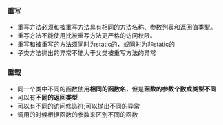 ### 重写

- 重写方法必须和被重写方法具有相同的方法名称、参数列表和返回值类型。
- 重写方法不能使用比被重写方法更严格的访问权限。
- 重写和被重写的方法须同时为static的，或同时为非static的
- 子类方法抛出的异常不能大于父类被重写方法的异常

### 重载

- 同一个类中不同的函数使用**相同的函数名**，但是**函数的参数个数或类型不同**
- 可以有**不同的返回类型**
- 可以有不同的访问修饰符;可以抛出不同的异常
- 调用的时候根据函数的参数来区别不同的函数